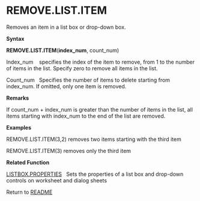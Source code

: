 # REMOVE.LIST.ITEM

Removes an item in a list box or drop-down box.

**Syntax**

**REMOVE.LIST.ITEM**(**index\_num**, count\_num)

Index\_num&nbsp;&nbsp;&nbsp;&nbsp;specifies the index of the item to
remove, from 1 to the number of items in the list. Specify zero to
remove all items in the list.

Count\_num&nbsp;&nbsp; Specifies the number of items to delete starting
from index\_num. If omitted, only one item is removed.

**Remarks**

If count\_num + index\_num is greater than the number of items in the
list, all items starting with index\_num to the end of the list are
removed.

**Examples**

REMOVE.LIST.ITEM(3,2) removes two items starting with the third item

REMOVE.LIST.ITEM(3) removes only the third item

**Related Function**

[LISTBOX.PROPERTIES](LISTBOX.PROPERTIES.md)&nbsp;&nbsp;&nbsp;Sets the properties of a list box
and drop-down controls on worksheet and dialog sheets



Return to [README](README.md#R)

